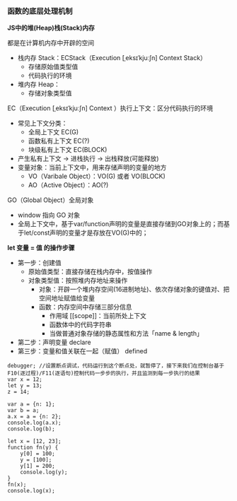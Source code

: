 ### 函数的底层处理机制

**JS中的堆(Heap)栈(Stack)内存**

都是在计算机内存中开辟的空间

+ 栈内存 Stack：ECStack（Execution [ˌeksɪˈkjuːʃn] Context Stack）
  + 存储原始值类型值
  + 代码执行的环境
+ 堆内存 Heap：
  + 存储对象类型值

EC（Execution [ˌeksɪˈkjuːʃn] Context ）执行上下文：区分代码执行的环境

+ 常见上下文分类：
  + 全局上下文 EC(G)
  + 函数私有上下文 EC(?)
  + 块级私有上下文 EC(BLOCK)
+ 产生私有上下文 -> 进栈执行 -> 出栈释放(可能释放)
+ 变量对象：当前上下文中，用来存储声明的变量的地方
  + VO（Varibale Object）：VO(G) 或者 VO(BLOCK)
  + AO（Active Object）：AO(?)

GO（Global Object）全局对象

+ window 指向 GO 对象
+ 全局上下文中，基于var/function声明的变量是直接存储到GO对象上的；而基于let/const声明的变量才是存放在VO(G)中的； 

**let 变量 = 值 的操作步骤**
+ 第一步：创建值
  + 原始值类型：直接存储在栈内存中，按值操作
  + 对象类型值：按照堆内存地址来操作
    + 对象：开辟一个堆内存空间(16进制地址)、依次存储对象的键值对、把空间地址赋值给变量
    + 函数：内存空间中存储三部分信息
      + 作用域 [[scope]]：当前所处上下文
      + 函数体中的代码字符串
      + 当做普通对象存储的静态属性和方法「name & length」
+ 第二步：声明变量 declare
+ 第三步：变量和值关联在一起（赋值） defined

```
debugger; //设置断点调试，代码运行到这个断点处，就暂停了，接下来我们在控制台基于F10(逐过程)/F11(逐语句)控制代码一步步的执行，并且监测到每一步执行的结果
var x = 12;
let y = 13;
z = 14;
```

```
var a = {n: 1};
var b = a;
a.x = a = {n: 2};
console.log(a.x);
console.log(b);
```

```
let x = [12, 23];
function fn(y) {
    y[0] = 100;
    y = [100];
    y[1] = 200;
    console.log(y);
}
fn(x);
console.log(x);
```